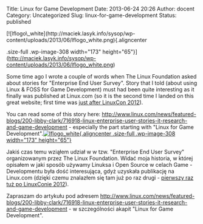 Title: Linux for Game Development
Date: 2013-06-24 20:26
Author: docent
Category: Uncategorized
Slug: linux-for-game-development
Status: published

<!--:en-->[![lflogo\_white](http://maciek.lasyk.info/sysop/wp-content/uploads/2013/06/lflogo_white.png){.aligncenter
.size-full .wp-image-308 width="173"
height="65"}](http://maciek.lasyk.info/sysop/wp-content/uploads/2013/06/lflogo_white.png)

Some time ago I wrote a couple of words when The Linux Foundation asked
about stories for "Enterprise End User Survey". Story that I told (about
using Linux & FOSS for Game Development) must had been quite interesting
as it finally was published at Linux.com (so it is the second time I
landed on this great website; first time was [just after LinuxCon
2012](http://www.linux.com/news/galleries/linuxcon-europe-2012-day-3-linus-speaks/this-years-speaker-gift)).

You can read some of this story
here: <http://www.linux.com/news/featured-blogs/200-libby-clark/716918-linux-enterprise-user-stories-it-research-and-game-development> -
especially the part starting with "Linux for Game
Development".<!--:--><!--:pl-->[![lflogo\_white](http://maciek.lasyk.info/sysop/wp-content/uploads/2013/06/lflogo_white.png){.aligncenter
.size-full .wp-image-308 width="173"
height="65"}](http://maciek.lasyk.info/sysop/wp-content/uploads/2013/06/lflogo_white.png)

Jakiś czas temu wziąłem udział w w tzw. "Enterprise End User Survey"
organizowanym przez The Linux Foundation. Widać moja historia, w której
opisałem w jaki sposób używamy Linuksa i Open Source w celach Game -
Developmentu była dość interesująca, gdyż uzyskała publikację na
Linux.com (dzięki czemu znalazłem się tam już po raz drugi - [pierwszy
raz tuż po LinuxConie
2012](http://www.linux.com/news/galleries/linuxcon-europe-2012-day-3-linus-speaks/this-years-speaker-gift)).

Zapraszam do artykułu pod
adresem <http://www.linux.com/news/featured-blogs/200-libby-clark/716918-linux-enterprise-user-stories-it-research-and-game-development> -
w szczególności akapit "Linux for Game Development".<!--:-->
